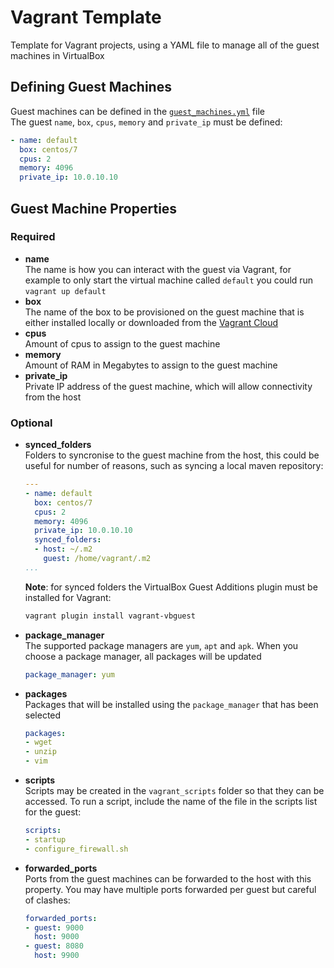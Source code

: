 # Vagrant Template
Template for Vagrant projects, using a YAML file to manage all of the 
guest machines in VirtualBox
## Defining Guest Machines 
Guest machines can be defined in the [`guest_machines.yml`](guest_machines.yml) file  
The guest `name`, `box`, `cpus`, `memory` and `private_ip` must be defined:
```yaml
- name: default
  box: centos/7
  cpus: 2
  memory: 4096 
  private_ip: 10.0.10.10
```
## Guest Machine Properties
### Required
- **name**  
	The name is how you can interact with the guest via Vagrant, 
	for example to only start the virtual machine called `default` 
	you could run `vagrant up default`
- **box**  
	The name of the box to be provisioned on the guest machine 
	that is either installed locally or downloaded
	from the [Vagrant Cloud](https://app.vagrantup.com/boxes/search)
- **cpus**  
	Amount of cpus to assign to the guest machine
- **memory**  
	Amount of RAM in Megabytes to assign to the guest machine
- **private_ip**  
	Private IP address of the guest machine, 
	which will allow connectivity from the host
### Optional
- **synced_folders**  
	Folders to syncronise to the guest machine from the host, 
	this could be useful for number of reasons, such as syncing
	a local maven repository:
	```yaml
	---
	- name: default
	  box: centos/7
	  cpus: 2
	  memory: 4096 
	  private_ip: 10.0.10.10
	  synced_folders:
      - host: ~/.m2
        guest: /home/vagrant/.m2
	...
	```
	**Note**: for synced folders the VirtualBox Guest Additions
	plugin must be installed for Vagrant:
	```bash
	vagrant plugin install vagrant-vbguest
	```	
- **package_manager**  
	The supported package managers are `yum`, `apt` and `apk`.
	When you choose a package manager, all packages will be updated
	```yaml
	package_manager: yum
	```
- **packages**  
	Packages that will be installed using the `package_manager` that has been selected
	```yaml
	packages:
	- wget
	- unzip
	- vim
	```
- **scripts**  
	Scripts may be created in the `vagrant_scripts` folder so that
	they can be accessed. To run a script, include the name of the
	file in the scripts list for the guest:
	```yaml
	scripts:
	- startup
	- configure_firewall.sh
	```
- **forwarded_ports**  
	Ports from the guest machines can be forwarded to the host with this property. 
	You may have multiple ports forwarded per guest but careful of clashes:
	```yaml
	forwarded_ports:
	- guest: 9000
	  host: 9000
	- guest: 8080
	  host: 9900
	```
